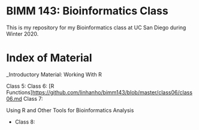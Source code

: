 # BIMM 143: Bioinformatics Class


This is my repository for my Bioinformatics class at UC San Diego during Winter 2020.

# Index of Material

_Introductory Material: Working With R

Class 5:
Class 6: [R Functions]https://github.com/linhanho/bimm143/blob/master/class06/class06.md
Class 7:

Using R and Other Tools for Bioinformatics Analysis

- Class 8:

